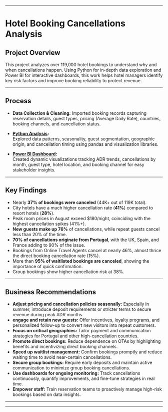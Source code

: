 ***

# Hotel Booking Cancellations Analysis

## Project Overview
This project analyzes over 119,000 hotel bookings to understand why and when cancellations happen. Using Python for in-depth data exploration and Power BI for interactive dashboards, this work helps hotel managers identify key risk factors and improve booking reliability to protect revenue.

***

## Process

- **Data Collection & Cleaning:** Imported booking records capturing reservation details, guest types, pricing (Average Daily Rate), countries, booking channels, and cancellation status.
  
- **[Python Analysis](
https://github.com/akramaftab/Python_Power_BI_-Hotel_analysis_project/blob/main/Hotel%20Booking%20Cancellations%20Analysis%20Report.pdf):**  
  Explored data patterns, seasonality, guest segmentation, geographic origin, and cancellation timing using pandas and visualization libraries.
  
- **[Power BI Dashboard](https://github.com/akramaftab/Python_Power_BI_-Hotel_analysis_project/blob/main/Hotel%20Booking%20Cancellations%20Analysis%20dashboard.pbit):**  
  Created dynamic visualizations tracking ADR trends, cancellations by month, guest type, hotel location, and booking channel for easy stakeholder insights.

***

## Key Findings

- Nearly **37% of bookings were canceled** (44K+ out of 119K total).
- City hotels have a much higher cancellation rate (**41%**) compared to resort hotels (**28%**).
- Peak room prices in August exceed $180/night, coinciding with the highest cancellation spikes (41%+).
- **New guests make up 76%** of cancellations, while repeat guests cancel less than 20% of the time.
- **70% of cancellations originate from Portugal**, with the UK, Spain, and France adding to 90% of the issue.
- Bookings from Online Travel Agents cancel at nearly 46%, almost thrice the direct booking cancellation rate (15%).
- More than **95% of waitlisted bookings are canceled**, showing the importance of quick confirmation.
- Group bookings show higher cancellation risk at 38%.

***

## Business Recommendations

- **Adjust pricing and cancellation policies seasonally:** Especially in summer, introduce deposit requirements or stricter terms to secure revenue during peak ADR months.
- **engage and retain new guests:** Offer incentives, loyalty programs, and personalized follow-up to convert new visitors into repeat customers.
- **Focus on critical geographies:** Tailor payment and communication strategies for Portugal and other high-cancellation countries.
- **Promote direct bookings:** Reduce dependence on OTAs by highlighting benefits and incentivizing direct booking channels.
- **Speed up waitlist management:** Confirm bookings promptly and reduce waiting time to avoid near-certain cancellations.
- **Secure group bookings:** Require early deposits and maintain active communication to minimize group booking cancellations.
- **Use dashboards for ongoing monitoring:** Track cancellations continuously, quantify improvements, and fine-tune strategies in real time.
- **Empower staff:** Train reservation teams to proactively manage high-risk bookings based on data insights.

***


***

